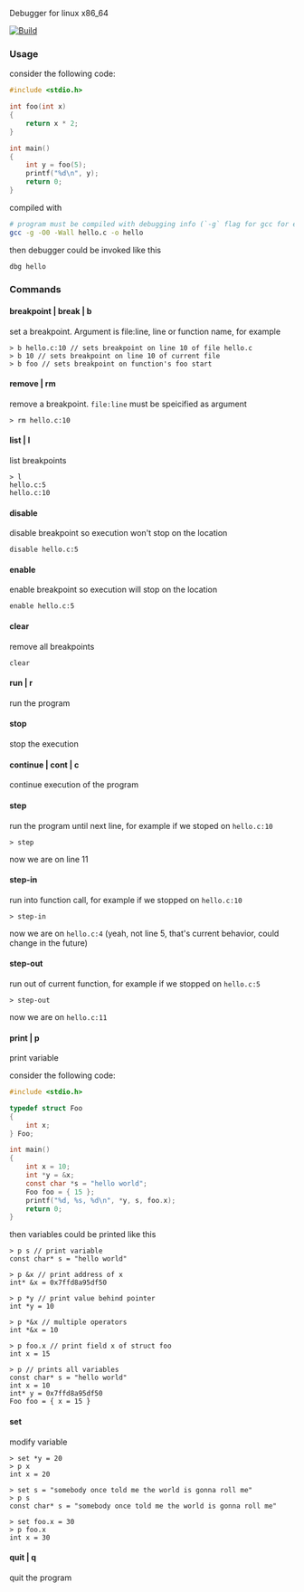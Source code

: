 Debugger for linux x86_64

[![Build](https://github.com/vajexal/dbg/actions/workflows/ci.yml/badge.svg)](https://github.com/vajexal/dbg/actions/workflows/ci.yml)

### Usage

consider the following code:

```c
#include <stdio.h>

int foo(int x)
{
    return x * 2;
}

int main()
{
    int y = foo(5);
    printf("%d\n", y);
    return 0;
}
```

compiled with

```bash
# program must be compiled with debugging info (`-g` flag for gcc for example)
gcc -g -O0 -Wall hello.c -o hello
```

then debugger could be invoked like this

```bash
dbg hello
```

### Commands

#### breakpoint | break | b

set a breakpoint. Argument is file:line, line or function name, for example

```
> b hello.c:10 // sets breakpoint on line 10 of file hello.c
> b 10 // sets breakpoint on line 10 of current file
> b foo // sets breakpoint on function's foo start
```

#### remove | rm

remove a breakpoint. `file:line` must be speicified as argument

```
> rm hello.c:10
```

#### list | l

list breakpoints

```
> l
hello.c:5
hello.c:10
```

#### disable

disable breakpoint so execution won't stop on the location

```
disable hello.c:5
```

#### enable

enable breakpoint so execution will stop on the location

```
enable hello.c:5
```

#### clear

remove all breakpoints

```
clear
```

#### run | r

run the program

#### stop

stop the execution

#### continue | cont | c

continue execution of the program

#### step

run the program until next line, for example if we stoped on `hello.c:10`

```
> step
```

now we are on line 11

#### step-in

run into function call, for example if we stopped on `hello.c:10`

```
> step-in
```

now we are on `hello.c:4` (yeah, not line 5, that's current behavior, could change in the future)

#### step-out

run out of current function, for example if we stopped on `hello.c:5`

```
> step-out
```

now we are on `hello.c:11`

#### print | p

print variable

consider the following code:

```c
#include <stdio.h>

typedef struct Foo
{
    int x;
} Foo;

int main()
{
    int x = 10;
    int *y = &x;
    const char *s = "hello world";
    Foo foo = { 15 };
    printf("%d, %s, %d\n", *y, s, foo.x);
    return 0;
}
```

then variables could be printed like this

```
> p s // print variable
const char* s = "hello world"

> p &x // print address of x
int* &x = 0x7ffd8a95df50

> p *y // print value behind pointer
int *y = 10

> p *&x // multiple operators
int *&x = 10

> p foo.x // print field x of struct foo
int x = 15

> p // prints all variables
const char* s = "hello world"
int x = 10
int* y = 0x7ffd8a95df50
Foo foo = { x = 15 }
```

#### set

modify variable

```
> set *y = 20
> p x
int x = 20

> set s = "somebody once told me the world is gonna roll me"
> p s
const char* s = "somebody once told me the world is gonna roll me"

> set foo.x = 30
> p foo.x
int x = 30
```

#### quit | q

quit the program
